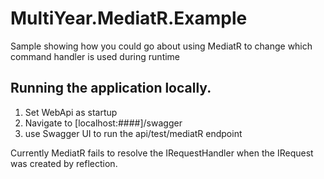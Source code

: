 # MultiYear.MediatR.Example
Sample showing how you could go about using MediatR to change which command handler is used during runtime

## Running the application locally.
1) Set WebApi as startup
2) Navigate to [localhost:####]/swagger
3) use Swagger UI to run the api/test/mediatR endpoint

Currently MediatR fails to resolve the IRequestHandler when the IRequest was created by reflection.
